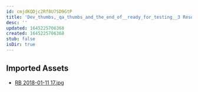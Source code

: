 ```yaml
---
id: cmjdKQDjc2Rf8U7SD9GtP
title: 'Dev_thumbs,_qa_thumbs_and_the_end_of__ready_for_testing__3 Resources'
desc: ''
updated: 1645225706368
created: 1645225706368
stub: false
isDir: true
---
```

## Imported Assets
- [RB 2018-01-11 17.jpg](/assets/rb-2018-01-11-17.jpg)
